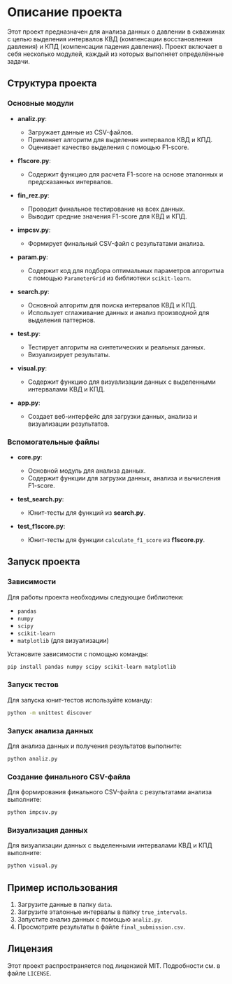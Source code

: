 # Описание проекта

Этот проект предназначен для анализа данных о давлении в скважинах с целью выделения интервалов КВД (компенсации восстановления давления) и КПД (компенсации падения давления). Проект включает в себя несколько модулей, каждый из которых выполняет определённые задачи.

## Структура проекта

### Основные модули

- **analiz.py**: 
  - Загружает данные из CSV-файлов.
  - Применяет алгоритм для выделения интервалов КВД и КПД.
  - Оценивает качество выделения с помощью F1-score.

- **f1score.py**:
  - Содержит функцию для расчета F1-score на основе эталонных и предсказанных интервалов.

- **fin_rez.py**:
  - Проводит финальное тестирование на всех данных.
  - Выводит средние значения F1-score для КВД и КПД.

- **impcsv.py**:
  - Формирует финальный CSV-файл с результатами анализа.

- **param.py**:
  - Содержит код для подбора оптимальных параметров алгоритма с помощью `ParameterGrid` из библиотеки `scikit-learn`.

- **search.py**:
  - Основной алгоритм для поиска интервалов КВД и КПД.
  - Использует сглаживание данных и анализ производной для выделения паттернов.

- **test.py**:
  - Тестирует алгоритм на синтетических и реальных данных.
  - Визуализирует результаты.

- **visual.py**:
  - Содержит функцию для визуализации данных с выделенными интервалами КВД и КПД.

- **app.py**:
  - Создает веб-интерфейс для загрузки данных, анализа и визуализации результатов.

### Вспомогательные файлы

- **core.py**:
  - Основной модуль для анализа данных.
  - Содержит функции для загрузки данных, анализа и вычисления F1-score.

- **test_search.py**:
  - Юнит-тесты для функций из **search.py**.

- **test_f1score.py**:
  - Юнит-тесты для функции `calculate_f1_score` из **f1score.py**.

## Запуск проекта

### Зависимости

Для работы проекта необходимы следующие библиотеки:

- `pandas`
- `numpy`
- `scipy`
- `scikit-learn`
- `matplotlib` (для визуализации)

Установите зависимости с помощью команды:

```bash
pip install pandas numpy scipy scikit-learn matplotlib
```

### Запуск тестов

Для запуска юнит-тестов используйте команду:

```bash
python -m unittest discover
```

### Запуск анализа данных

Для анализа данных и получения результатов выполните:

```bash
python analiz.py
```

### Создание финального CSV-файла

Для формирования финального CSV-файла с результатами анализа выполните:

```bash
python impcsv.py
```

### Визуализация данных

Для визуализации данных с выделенными интервалами КВД и КПД выполните:

```bash
python visual.py
```

## Пример использования

1. Загрузите данные в папку `data`.
2. Загрузите эталонные интервалы в папку `true_intervals`.
3. Запустите анализ данных с помощью `analiz.py`.
4. Просмотрите результаты в файле `final_submission.csv`.

## Лицензия

Этот проект распространяется под лицензией MIT. Подробности см. в файле `LICENSE`.


